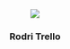 <div align="center">
    <img src="./readme.jpg" /> 
  <h3>
    <strong>Rodri Trello</strong>
  </h3>
</div>
